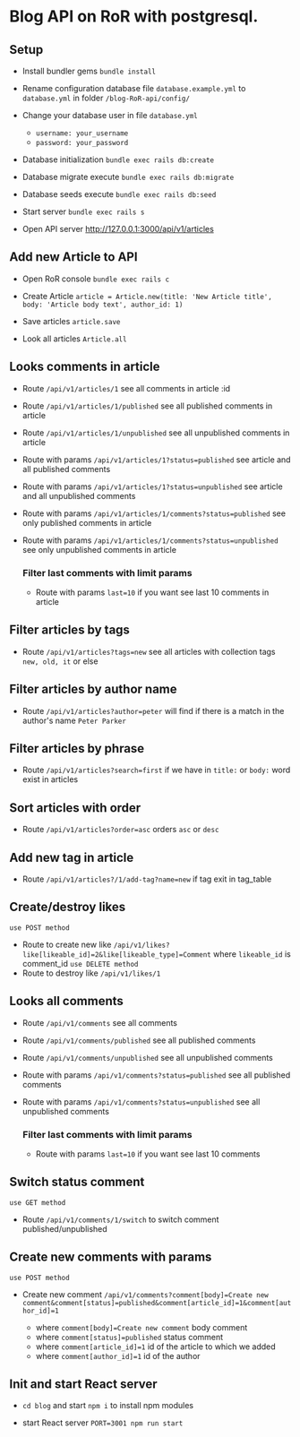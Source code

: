 # Blog API on RoR with postgresql.

## Setup

* Install bundler gems `bundle install`

* Rename configuration database file `database.example.yml` to `database.yml` in folder `/blog-RoR-api/config/`

* Change your database user in file `database.yml`
  - `username: your_username`
  - `password: your_password`

* Database initialization `bundle exec rails db:create`

* Database migrate execute `bundle exec rails db:migrate`

* Database seeds execute `bundle exec rails db:seed`

* Start server `bundle exec rails s`

* Open API server http://127.0.0.1:3000/api/v1/articles

## Add new Article to API

* Open RoR console `bundle exec rails c`

* Create Article `article = Article.new(title: 'New Article title', body: 'Article body text', author_id: 1)`

* Save articles `article.save`

* Look all articles `Article.all`

## Looks comments in article

* Route `/api/v1/articles/1` see all comments in article :id

* Route `/api/v1/articles/1/published` see all published comments in article

* Route `/api/v1/articles/1/unpublished` see all unpublished comments in article

* Route with params `/api/v1/articles/1?status=published` see article and all published comments

* Route with params `/api/v1/articles/1?status=unpublished` see article and all unpublished comments

* Route with params `/api/v1/articles/1/comments?status=published` see only published comments in article

* Route with params `/api/v1/articles/1/comments?status=unpublished` see only unpublished comments in article
  ### Filter last comments with limit params 

  - Route with params `last=10` if you want see last 10 comments in article

## Filter articles by tags

* Route `/api/v1/articles?tags=new` see all articles with collection tags `new, old, it` or else

## Filter articles by author name

* Route `/api/v1/articles?author=peter` will find if there is a match in the author's name `Peter Parker`

## Filter articles by phrase

* Route `/api/v1/articles?search=first` if we have in `title:` or `body:` word exist in articles

## Sort articles with order

* Route `/api/v1/articles?order=asc` orders `asc` or `desc`

## Add new tag in article

* Route `/api/v1/articles?/1/add-tag?name=new` if tag exit in tag_table
## Create/destroy likes
  `use POST method`
* Route to create new like `/api/v1/likes?like[likeable_id]=2&like[likeable_type]=Comment` where `likeable_id` is comment_id
  `use DELETE method`
* Route to destroy like `/api/v1/likes/1`

## Looks all comments

* Route `/api/v1/comments` see all comments

* Route `/api/v1/comments/published` see all published comments

* Route `/api/v1/comments/unpublished` see all unpublished comments

* Route with params `/api/v1/comments?status=published` see all published comments

* Route with params `/api/v1/comments?status=unpublished` see all unpublished comments
  ### Filter last comments with limit params 

  - Route with params `last=10` if you want see last 10 comments

## Switch status comment
  `use GET method`
* Route `/api/v1/comments/1/switch` to switch comment published/unpublished 

## Create new comments with params
  `use POST method`
* Create new comment `/api/v1/comments?comment[body]=Create new comment&comment[status]=published&comment[article_id]=1&comment[author_id]=1`

  - where `comment[body]=Create new comment` body comment
  - where `comment[status]=published` status comment
  - where `comment[article_id]=1` id of the article to which we added
  - where `comment[author_id]=1` id of the author

## Init and start React server

* `cd blog` and start `npm i` to install npm modules

* start React server `PORT=3001 npm run start`